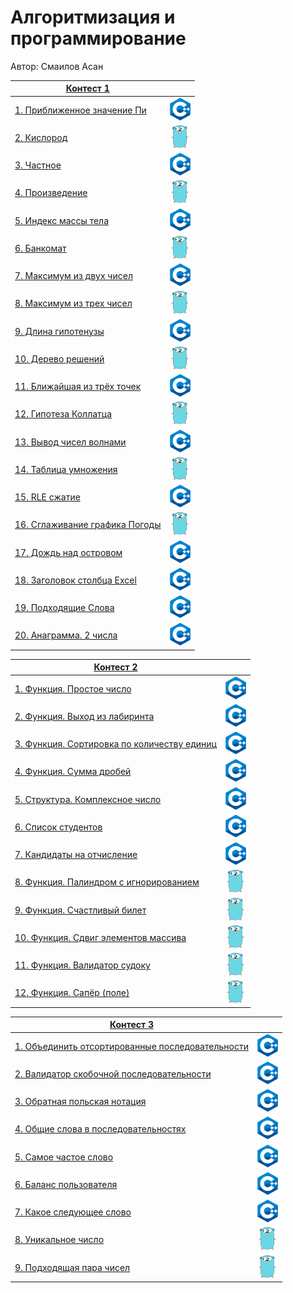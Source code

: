 # Алгоритмизация и программирование

Автор: Смаилов Асан

|[Контест 1](https://contest.yandex.ru/contest/52142/problems/) |  |
| --- | :-: |
| [1. Приближенное значение Пи](./contest_01/01/1.cpp) | ![](./img/cpp.png) |
| [2. Кислород](./contest_01/02/2.go) |  ![](./img/go.png) |
| [3. Частное](./contest_01/03/3.cpp) | ![](./img/cpp.png) |
| [4. Произведение](./contest_01/04/4.go) | ![](./img/go.png) |
| [5. Индекс массы тела](./contest_01/05/5.cpp) |  ![](./img/cpp.png) |
| [6. Банкомат](./contest_01/06/6.go) | ![](./img/go.png) |
| [7. Максимум из двух чисел](./contest_01/07/7.cpp) |  ![](./img/cpp.png) |
| [8. Максимум из трех чисел](./contest_01/08/8.go) | ![](./img/go.png) |
| [9. Длина гипотенузы](./contest_01/09/9.cpp) |  ![](./img/cpp.png) |
| [10. Дерево решений](./contest_01/10/10.go) | ![](./img/go.png) |
| [11. Ближайшая из трёх точек](./contest_01/11/11.cpp) |  ![](./img/cpp.png) |
| [12. Гипотеза Коллатца](./contest_01/12/12.go) | ![](./img/go.png) |
| [13. Вывод чисел волнами](./contest_01/13/13.cpp) |  ![](./img/cpp.png) |
| [14. Таблица умножения](./contest_01/14/14.go) | ![](./img/go.png) |
| [15. RLE сжатие](./contest_01/15/15.cpp) |  ![](./img/cpp.png) |
| [16. Сглаживание графика Погоды](./contest_01/16/16.go) | ![](./img/go.png) |
| [17. Дождь над островом](./contest_01/17/17.cpp) |  ![](./img/cpp.png) |
| [18. Заголовок столбца Excel](./contest_01/18/18.cpp) | ![](./img/cpp.png) |
| [19. Подходящие Слова](./contest_01/19/19.cpp) |  ![](./img/cpp.png) |
| [20. Анаграмма. 2 числа](./contest_01/20/20.cpp) | ![](./img/cpp.png) |

|[Контест 2](https://contest.yandex.ru/contest/52676/problems/) |  |
| --- | :-: |
| [1. Функция. Простое число](./contest_02/01/1.cpp) | ![](./img/cpp.png) |
| [2. Функция. Выход из лабиринта](./contest_02/02/2.cpp) |  ![](./img/cpp.png) |
| [3. Функция. Сортировка по количеству единиц](./contest_02/03/3.cpp) | ![](./img/cpp.png) |
| [4. Функция. Сумма дробей](./contest_02/04/4.cpp) | ![](./img/cpp.png) |
| [5. Структура. Комплексное число](./contest_02/05/5.cpp) | ![](./img/cpp.png) |
| [6. Список студентов](./contest_02/06/6.cpp) | ![](./img/cpp.png) |
| [7. Кандидаты на отчисление](./contest_02/07/7.cpp) | ![](./img/cpp.png) |
| [8. Функция. Палиндром с игнорированием](./contest_02/08/8.go) | ![](./img/go.png) |
| [9. Функция. Счастливый билет](./contest_02/09/9.go) | ![](./img/go.png) |
| [10. Функция. Сдвиг элементов массива](./contest_02/10/10.go) | ![](./img/go.png) |
| [11. Функция. Валидатор судоку](./contest_02/11/11.go) | ![](./img/go.png) |
| [12. Функция. Сапёр (поле)](./contest_02/12/12.go) | ![](./img/go.png) |

|[Контест 3](https://contest.yandex.ru/contest/53504/problems/) |  |
| --- | :-: |
| [1. Объединить отсортированные последовательности](./contest_03/01/1.cpp) | ![](./img/cpp.png) |
| [2. Валидатор скобочной последовательности](./contest_03/02/2.cpp) |  ![](./img/cpp.png) |
| [3. Обратная польская нотация](./contest_03/03/3.cpp) | ![](./img/cpp.png) |
| [4. Общие слова в последовательностях](./contest_03/04/4.cpp) | ![](./img/cpp.png) |
| [5. Самое частое слово](./contest_03/05/5.cpp) | ![](./img/cpp.png) |
| [6. Баланс пользователя](./contest_03/06/6.cpp) | ![](./img/cpp.png) |
| [7. Какое следующее слово](./contest_03/07/7.cpp) | ![](./img/cpp.png) |
| [8. Уникальное число](./contest_03/08/8.go) | ![](./img/go.png) |
| [9. Подходящая пара чисел](./contest_03/09/9.go) | ![](./img/go.png) |

